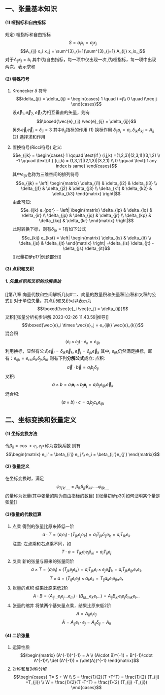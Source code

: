## 一、张量基本知识
#### (1) 哑指标和自由指标
规定: 哑指标和自由指标
$$S = a_i x_i = a_j x_j$$
$$A_{ij} x_i x_j = \sum^{3}_{i=1}\sum^{3}_{j=1} A_{ij} x_ix_j$$
对于$A_{ij} x_j = b_i$
其中$i$为自由指标，每一项中仅出现一次
$j$为哑指标，每一项中出现两次，表示求和

#### (2) 特殊符号
1) Kronecker $\delta$ 符号
$$\delta_{ji} = \delta_{ij} = \begin{cases}
1 \quad i =j\\
0 \quad i\neq j
\end{cases}$$
设$\vec{e}_1, \vec{e}_2, \vec{e}_3$为相互垂直的矢量，则有
$$\boxed{\vec{e}_{ij} \vec{e}_{ij} = \delta_{ij}}$$
另外$\vec{e}_i\vec{e}_i =\delta_{ii} =3$
其中$\delta_{ij}$指标的作用
(1) 换标作用 $\delta_{ij} a_{j} = a_i, \delta_{ik} A_{kj} =A_{ij}$
(2) 选择求和作用 

2) 置换符号(Ricci符号)
定义:
$$e_{ijk} = \begin{cases}
1 \qquad \text{if } (i,j,k) =(1,2,3)|(2,3,1)|(3,1,2) \\
-1 \qquad \text{if } (i,j,k) = (1,3,2)|(2,1,3)|(3,2,1) \\
0 \qquad \text{if any index is same}
\end{cases}$$
其中$e_{ijk}$也称为三维空间的排列符号
$$e_{ijk} = \left| \begin{matrix}
\delta_{i1} & \delta_{i2} & \delta_{i3} \\
\delta_{j1} & \delta_{j2} & \delta_{j3} \\
\delta_{k1} & \delta_{k2} & \delta_{k3}
\end{matrix} \right|$$
由此可知: 
$$e_{ijk} e_{pqr} = 
\left| \begin{matrix}
\delta_{ip} & \delta_{iq} & \delta_{ir}  \\
\delta_{jp} & \delta_{jq} & \delta_{jr}  \\
\delta_{kp} & \delta_{kq} & \delta_{kr}
\end{matrix} \right|$$
此时转换下标，则有$\delta_{ip} =1$有如下公式
$$e_{kij} e_{kst} = \left| \begin{matrix}
\delta_{is} & \delta_{it} \\
\delta_{js} & \delta_{jt}
\end{matrix} \right| =\delta_{is} \delta_{jt} - \delta_{js} \delta_{it}$$
[[张量初步p17|例题部分]]

#### (3) 点积和叉积
##### 1. 矢量点积和叉积的分解表达
[[第八章 向量代数和空间解析几何#二、向量的数量积和矢量积|点积和叉积的公式]]
对于单位矢量，其点积和叉积可以表示为
$$\boxed{\vec{e}_i \vec{e_j} = \delta_{ij}}$$
叉积[[张量分析初步讲解 2023-02-26 11.43.59|推导]]
$$\boxed{\vec{e}_i \times \vec{e}_j = e_{ijk} \vec{e}_{k}}$$
混合积
$$(e_i \times e_j) \cdot e_k = e_{ijk} $$
利用换标，显然有公式$\vec{e}_i = \delta_{ik}\vec{e}_k, \vec{e}_j = \delta_{jk} \vec{e}_k$
其中, $e_{ijk}$仍然满足换标，即有：$e_{ijk} = e_{rst}\delta_{ir} \delta_{js} \delta_{kt}$
则有下列**分解公式**成立:
点积: 
$$\vec{a} \cdot \vec{b} = a_i b_j \delta_{ij}$$
叉积: 
$$a \times b = a_{i} \boldsymbol{e}_i \times b_j\boldsymbol{e}_j = a_i b_j e_{ijk} \vec{e}_k$$
混合积:
$$(a\times b)\cdot c = a_i b_j c_k e_{ijk}$$
## 二、坐标变换和张量定义
#### (1) 坐标变换方法
令$\beta_{ij} = \cos<e_{i}, e_{j}>$称为变换系数
则有
$$\begin{matrix}
e_i' = \beta_{i'j} e_j \\
e_i = \beta_{ij'}e_{j'}
\end{matrix}$$
#### (2) 张量定义
在坐标变换时，满足
$$\varphi_{i'j'k'....} = \beta_{ii'}\beta_{jj'} \beta_{kk'}....\varphi_{ijk....}$$
的量称为张量(其中张量的阶为自由指标的数目)
[[张量初步p30|如何证明某个量是张量]]

#### (3)张量的代数运算
1. 点乘 
得到的张量比原来降低一阶
$$a \cdot T = (a_i e_i)\cdot (T_{jk} e_j e_k) = a_i T_{jk} \delta_{ij} e_k = a_i T_{ik} e_k$$
注意: 左点乘和右点乘不同，如
$$T\cdot a = T_{jk} a_i e_j \delta_{ki} = a_i T_{ji} e_j$$
2. 叉乘
新的张量与原来的张量同阶
$$a\times T=(a_i e_i)\times (T_{jk} e_{j}e_k) = a_i T_{jk} e_i \times  e_j \vec{e}_k =  a_i T_{jk} e_{ijr} e_r e_k$$
$$T\times a = (T_{ij} e_i e_j) \times a_k e_k = T_{ij}a_k e_{i}e_{jkr}e_r$$
3. 张量的点积
结果比原来低2阶
$$A\cdot B = (A_{ij...} e_i e_j...e_m) \cdot (B_{kl...}e_ke_l...) =A_{ij}B_{kl}e_{i}e_j \delta_{mk}e_l...$$
4. 张量的缩并
将某两个基矢量点乘，结果比原来低2阶
$$A = A_{ij}e_ie_j$$
$$\dot{A} = A_{ij}e_i\cdot e_j = A_{ij}\delta_{ij} = A_{ii}$$

#### (4) 二阶张量
1. 运算性质
$$\begin{matrix}
(A^{-1})^{-1} = A \\
(A\cdot B)^{-1} = B^{-1}\cdot A^{-1}\\
\det (A^{-1}) = (\det(A))^{-1}
\end{matrix}$$
2. 对称和反对称分解
$$\begin{cases}
T= S + W \\
S = \frac{1}{2}(T +T^T) = \frac{1}{2} (T_{ij} +T_{ji}) \\
W = \frac{1}{2}(T -T^T) = \frac{1}{2} (T_{ij} -T_{ji})
\end{cases}$$
